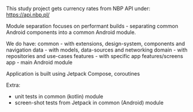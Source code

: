 This study project gets currency rates from NBP API under: https://api.nbp.pl/

Module separation focuses on performant builds - separating common Android components into a common Android module. 

We do have: 
common - with extensions, design-system, components and navigation
data - with models, data-sources and networking
domain - with repositories and use-cases
features - with specific app features/screens
app - main Android module

Application is built using Jetpack Compose, coroutines

Extra: 
* unit tests in common (kotlin) module
* screen-shot tests from Jetpack in common (Android) module
